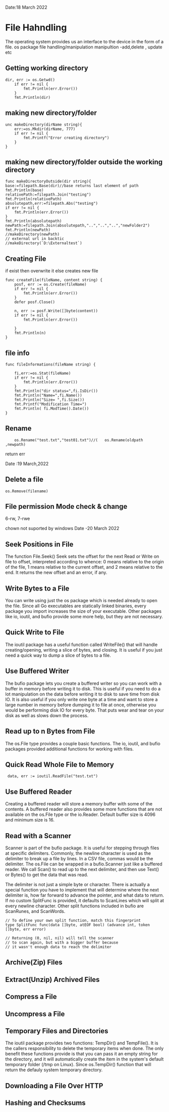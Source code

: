 Date:18 March 2022
# File Hahndling
The operating system provides us an interface to the device in the form of a file.
os package file handling/manipulation 
manipultion -add,delete , update etc

## Getting working directory
```
dir, err := os.Getwd()
	if err != nil {
		fmt.Println(err.Error())
	}
	fmt.Println(dir)
```
## making new directory/folder
```
unc makeDirectory(dirName string){
	err:=os.Mkdir(dirName, 777)
	if err != nil {
		fmt.Printf("Error creating directory")
	}
}

``` 
## making new directory/folder outside the working directory
```
func makeDirectoryOutside(dir string){	
base:=filepath.Base(dir)//base returns last element of path
fmt.Println(base)
relativePath:=filepath.Join("testing")
fmt.Println(relativePath)
absolutepath,err:=filepath.Abs("testing")
if err != nil {
	fmt.Println(err.Error())
}
fmt.Println(absolutepath)
newPath:=filepath.Join(absolutepath,"..","..","..","newFolder2")
fmt.Println(newPath)
//makeDirectory(newPath)
// external url in backtic
//makeDirectory(`D:\Externaltest`)
```
## Creating File 
if exist then overwrite it else creates new file
```
func createFile(fileName, content string) {
	posf, err := os.Create(fileName)
	if err != nil {
		fmt.Println(err.Error())
	}
	defer posf.Close()

	n, err := posf.Write([]byte(content))
	if err != nil {
		fmt.Println(err.Error())

	}
	fmt.Println(n)
}
```
## file info
```
func fileInformations(fileName string) {
	
	fi,err:=os.Stat(fileName)
	if err != nil {
		fmt.Println(err.Error())
	}
	fmt.Println("dir status=",fi.IsDir())
	fmt.Println("Name=",fi.Name())
	fmt.Println("Size= ",fi.Size())
    fmt.Printf("Modification Time=")
	fmt.Println( fi.ModTime().Date())
}
```
## Rename 
```
	os.Rename("test.txt","test01.txt")//(	os.Rename(oldpath ,newpath)

```
return err

Date :19 March,2022
## Delete a file
```
os.Remove(filename)
```
## File permission Mode check & change
6-rw, 7-rwe

chown not suported by windows
Date -20 March 2022
## Seek Positions in File
The function File.Seek() Seek sets the offset for the next Read or Write on file to offset, interpreted according to whence: 0 means relative to the origin of the file, 1 means relative to the current offset, and 2 means relative to the end. It returns the new offset and an error, if any.

## Write Bytes to a File
You can write using just the os package which is needed already to open the file. Since all Go executables are statically linked binaries, every package you import increases the size of your executable. Other packages like io, ioutil, and bufio provide some more help, but they are not necessary.

## Quick Write to File
The ioutil package has a useful function called WriteFile() that will handle creating/opening, writing a slice of bytes, and closing. It is useful if you just need a quick way to dump a slice of bytes to a file.
## Use Buffered Writer
The bufio package lets you create a buffered writer so you can work with a buffer in memory before writing it to disk. This is useful if you need to do a lot manipulation on the data before writing it to disk to save time from disk IO. It is also useful if you only write one byte at a time and want to store a large number in memory before dumping it to file at once, otherwise you would be performing disk IO for every byte. That puts wear and tear on your disk as well as slows down the process.

## Read up to n Bytes from File
The os.File type provides a couple basic functions. The io, ioutil, and bufio packages provided additional functions for working with files.
## Quick Read Whole File to Memory
```
 data, err := ioutil.ReadFile("test.txt")
```
## Use Buffered Reader
Creating a buffered reader will store a memory buffer with some of the contents. A buffered reader also provides some more functions that are not available on the os.File type or the io.Reader. Default buffer size is 4096 and minimum size is 16.

##  Read with a Scanner
Scanner is part of the bufio package. It is useful for stepping through files at specific delimiters. Commonly, the newline character is used as the delimiter to break up a file by lines. In a CSV file, commas would be the delimiter. The os.File can be wrapped in a bufio.Scanner just like a buffered reader. We call Scan() to read up to the next delimiter, and then use Text() or Bytes() to get the data that was read.

The delimiter is not just a simple byte or character. There is actually a special function you have to implement that will determine where the next delimiter is, how far forward to advance the pointer, and what data to return. If no custom SplitFunc is provided, it defaults to ScanLines which will split at every newline character. Other split functions included in bufio are ScanRunes, and ScanWords.
```
// To define your own split function, match this fingerprint
type SplitFunc func(data []byte, atEOF bool) (advance int, token []byte, err error)

// Returning (0, nil, nil) will tell the scanner
// to scan again, but with a bigger buffer because
// it wasn't enough data to reach the delimiter
```

## Archive(Zip) Files

## Extract(Unzip) Archived Files
## Compress a File
## Uncompress a File
## Temporary Files and Directories
The ioutil package provides two functions: TempDir() and TempFile(). It is the callers responsibility to delete the temporary items when done. The only benefit these functions provide is that you can pass it an empty string for the directory, and it will automatically create the item in the system's default temporary folder (/tmp on Linux). Since os.TempDir() function that will return the defauly system temporary directory.

## Downloading a File Over HTTP
## Hashing and Checksums
